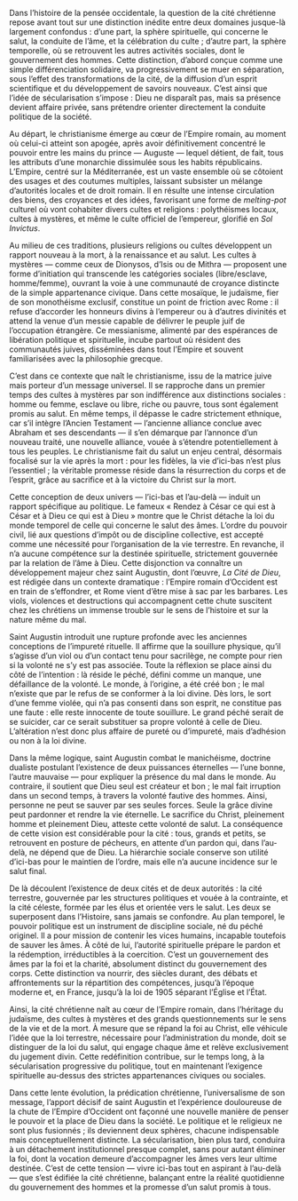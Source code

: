 Dans l’histoire de la pensée occidentale, la question de la cité chrétienne repose avant tout sur une distinction inédite entre deux domaines jusque-là largement confondus : d’une part, la sphère spirituelle, qui concerne le salut, la conduite de l’âme, et la célébration du culte ; d’autre part, la sphère temporelle, où se retrouvent les autres activités sociales, dont le gouvernement des hommes. Cette distinction, d’abord conçue comme une simple différenciation solidaire, va progressivement se muer en séparation, sous l’effet des transformations de la cité, de la diffusion d’un esprit scientifique et du développement de savoirs nouveaux. C’est ainsi que l’idée de sécularisation s’impose : Dieu ne disparaît pas, mais sa présence devient affaire privée, sans prétendre orienter directement la conduite politique de la société.

Au départ, le christianisme émerge au cœur de l’Empire romain, au moment où celui-ci atteint son apogée, après avoir définitivement concentré le pouvoir entre les mains du prince — Auguste — lequel détient, de fait, tous les attributs d’une monarchie dissimulée sous les habits républicains. L’Empire, centré sur la Méditerranée, est un vaste ensemble où se côtoient des usages et des coutumes multiples, laissant subsister un mélange d’autorités locales et de droit romain. Il en résulte une intense circulation des biens, des croyances et des idées, favorisant une forme de _melting-pot_ culturel où vont cohabiter divers cultes et religions : polythéismes locaux, cultes à mystères, et même le culte officiel de l’empereur, glorifié en _Sol Invictus_.

Au milieu de ces traditions, plusieurs religions ou cultes développent un rapport nouveau à la mort, à la renaissance et au salut. Les cultes à mystères — comme ceux de Dionysos, d’Isis ou de Mithra — proposent une forme d’initiation qui transcende les catégories sociales (libre/esclave, homme/femme), ouvrant la voie à une communauté de croyance distincte de la simple appartenance civique. Dans cette mosaïque, le judaïsme, fier de son monothéisme exclusif, constitue un point de friction avec Rome : il refuse d’accorder les honneurs divins à l’empereur ou à d’autres divinités et attend la venue d’un messie capable de délivrer le peuple juif de l’occupation étrangère. Ce messianisme, alimenté par des espérances de libération politique et spirituelle, incube partout où résident des communautés juives, disséminées dans tout l’Empire et souvent familiarisées avec la philosophie grecque.

C’est dans ce contexte que naît le christianisme, issu de la matrice juive mais porteur d’un message universel. Il se rapproche dans un premier temps des cultes à mystères par son indifférence aux distinctions sociales : homme ou femme, esclave ou libre, riche ou pauvre, tous sont également promis au salut. En même temps, il dépasse le cadre strictement ethnique, car s’il intègre l’Ancien Testament — l’ancienne alliance conclue avec Abraham et ses descendants — il s’en démarque par l’annonce d’un nouveau traité, une nouvelle alliance, vouée à s’étendre potentiellement à tous les peuples. Le christianisme fait du salut un enjeu central, désormais focalisé sur la vie après la mort : pour les fidèles, la vie d’ici-bas n’est plus l’essentiel ; la véritable promesse réside dans la résurrection du corps et de l’esprit, grâce au sacrifice et à la victoire du Christ sur la mort.

Cette conception de deux univers — l’ici-bas et l’au-delà — induit un rapport spécifique au politique. Le fameux « Rendez à César ce qui est à César et à Dieu ce qui est à Dieu » montre que le Christ détache la loi du monde temporel de celle qui concerne le salut des âmes. L’ordre du pouvoir civil, lié aux questions d’impôt ou de discipline collective, est accepté comme une nécessité pour l’organisation de la vie terrestre. En revanche, il n’a aucune compétence sur la destinée spirituelle, strictement gouvernée par la relation de l’âme à Dieu. Cette disjonction va connaître un développement majeur chez saint Augustin, dont l’œuvre, _La Cité de Dieu_, est rédigée dans un contexte dramatique : l’Empire romain d’Occident est en train de s’effondrer, et Rome vient d’être mise à sac par les barbares. Les viols, violences et destructions qui accompagnent cette chute suscitent chez les chrétiens un immense trouble sur le sens de l’histoire et sur la nature même du mal.

Saint Augustin introduit une rupture profonde avec les anciennes conceptions de l’impureté rituelle. Il affirme que la souillure physique, qu’il s’agisse d’un viol ou d’un contact tenu pour sacrilège, ne compte pour rien si la volonté ne s’y est pas associée. Toute la réflexion se place ainsi du côté de l’intention : là réside le péché, défini comme un manque, une défaillance de la volonté. Le monde, à l’origine, a été créé bon ; le mal n’existe que par le refus de se conformer à la loi divine. Dès lors, le sort d’une femme violée, qui n’a pas consenti dans son esprit, ne constitue pas une faute : elle reste innocente de toute souillure. Le grand péché serait de se suicider, car ce serait substituer sa propre volonté à celle de Dieu. L’altération n’est donc plus affaire de pureté ou d’impureté, mais d’adhésion ou non à la loi divine.

Dans la même logique, saint Augustin combat le manichéisme, doctrine dualiste postulant l’existence de deux puissances éternelles — l’une bonne, l’autre mauvaise — pour expliquer la présence du mal dans le monde. Au contraire, il soutient que Dieu seul est créateur et bon ; le mal fait irruption dans un second temps, à travers la volonté fautive des hommes. Ainsi, personne ne peut se sauver par ses seules forces. Seule la grâce divine peut pardonner et rendre la vie éternelle. Le sacrifice du Christ, pleinement homme et pleinement Dieu, atteste cette volonté de salut. La conséquence de cette vision est considérable pour la cité : tous, grands et petits, se retrouvent en posture de pécheurs, en attente d’un pardon qui, dans l’au-delà, ne dépend que de Dieu. La hiérarchie sociale conserve son utilité d’ici-bas pour le maintien de l’ordre, mais elle n’a aucune incidence sur le salut final.

De là découlent l’existence de deux cités et de deux autorités : la cité terrestre, gouvernée par les structures politiques et vouée à la contrainte, et la cité céleste, formée par les élus et orientée vers le salut. Les deux se superposent dans l’Histoire, sans jamais se confondre. Au plan temporel, le pouvoir politique est un instrument de discipline sociale, né du péché originel. Il a pour mission de contenir les vices humains, incapable toutefois de sauver les âmes. À côté de lui, l’autorité spirituelle prépare le pardon et la rédemption, irréductibles à la coercition. C’est un gouvernement des âmes par la foi et la charité, absolument distinct du gouvernement des corps. Cette distinction va nourrir, des siècles durant, des débats et affrontements sur la répartition des compétences, jusqu’à l’époque moderne et, en France, jusqu’à la loi de 1905 séparant l’Église et l’État.

Ainsi, la cité chrétienne naît au cœur de l’Empire romain, dans l’héritage du judaïsme, des cultes à mystères et des grands questionnements sur le sens de la vie et de la mort. À mesure que se répand la foi au Christ, elle véhicule l’idée que la loi terrestre, nécessaire pour l’administration du monde, doit se distinguer de la loi du salut, qui engage chaque âme et relève exclusivement du jugement divin. Cette redéfinition contribue, sur le temps long, à la sécularisation progressive du politique, tout en maintenant l’exigence spirituelle au-dessus des strictes appartenances civiques ou sociales.

Dans cette lente évolution, la prédication chrétienne, l’universalisme de son message, l’apport décisif de saint Augustin et l’expérience douloureuse de la chute de l’Empire d’Occident ont façonné une nouvelle manière de penser le pouvoir et la place de Dieu dans la société. Le politique et le religieux ne sont plus fusionnés ; ils deviennent deux sphères, chacune indispensable mais conceptuellement distincte. La sécularisation, bien plus tard, conduira à un détachement institutionnel presque complet, sans pour autant éliminer la foi, dont la vocation demeure d’accompagner les âmes vers leur ultime destinée. C’est de cette tension — vivre ici-bas tout en aspirant à l’au-delà — que s’est édifiée la cité chrétienne, balançant entre la réalité quotidienne du gouvernement des hommes et la promesse d’un salut promis à tous.